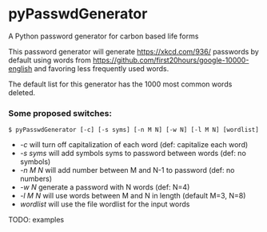 # pyPasswdGenerator
A Python password generator for carbon based life forms 

This password generator will generate https://xkcd.com/936/ passwords by default using words from https://github.com/first20hours/google-10000-english and favoring less frequently used words.

The default list for this generator has the 1000 most common words deleted.

### Some proposed switches:

`$ pyPasswdGenerator [-c] [-s syms] [-n M N] [-w N] [-l M N] [wordlist]`

* _-c_ will turn off capitalization of each word (def: capitalize each word)
* _-s syms_ will add symbols syms to password between words (def: no symbols)
* _-n M N_ will add number between M and N-1 to password (def: no numbers)
* _-w N_ generate a password with N words (def: N=4)
* _-l M N_ will use words between M and N in length (default M=3, N=8)
* _wordlist_ will use the file wordlist for the input words

TODO: examples
